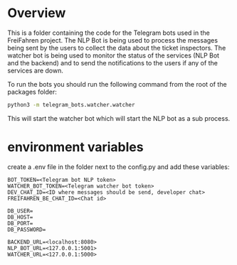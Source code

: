 # Overview

This is a folder containing the code for the Telegram bots used in the FreiFahren project. The NLP Bot is being used to process the messages being sent by the users to collect the data about the ticket inspectors. The watcher bot is being used to monitor the status of the services (NLP Bot and the backend) and to send the notifications to the users if any of the services are down.

To run the bots you should run the following command from the root of the packages folder:

```bash
python3 -m telegram_bots.watcher.watcher
```

This will start the watcher bot which will start the NLP bot as a sub process.

# environment variables

create a .env file in the folder next to the config.py and add these variables:
```env
BOT_TOKEN=<Telegram bot NLP token>
WATCHER_BOT_TOKEN=<Telegram watcher bot token>
DEV_CHAT_ID=<ID where messages should be send, developer chat>
FREIFAHREN_BE_CHAT_ID=<Chat id>

DB_USER=
DB_HOST=
DB_PORT=
DB_PASSWORD=

BACKEND_URL=<localhost:8080>
NLP_BOT_URL=<127.0.0.1:5001>
WATCHER_URL=<127.0.0.1:5000>

```

